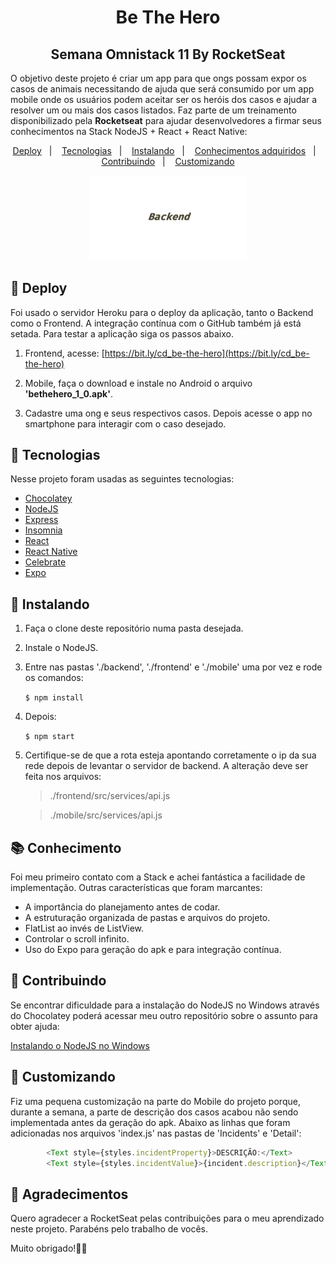 
<h1 align="center">
Be The Hero
<h2 align="center">
Semana Omnistack 11 By RocketSeat
</h2>
</h1>

<p>
O objetivo deste projeto é criar um app para que ongs possam expor os casos de animais necessitando de ajuda que será consumido por um app mobile onde os usuários podem aceitar ser os heróis dos casos e ajudar a resolver um ou mais dos casos listados. Faz parte de um treinamento disponibilizado pela <b>Rocketseat</b> para ajudar desenvolvedores a firmar seus conhecimentos na Stack NodeJS + React + React Native:
</p>

<p align="center">
  <a href="#small_orange_diamond-deploy">Deploy</a>&nbsp;&nbsp;&nbsp;|&nbsp;&nbsp;&nbsp;
  <a href="#rocket-tecnologias">Tecnologias</a>&nbsp;&nbsp;&nbsp;|&nbsp;&nbsp;&nbsp;
  <a href="#memo-instalando">Instalando</a>&nbsp;&nbsp;&nbsp;|&nbsp;&nbsp;&nbsp;
  <a href="#books-conhecimento">Conhecimentos adquiridos</a>&nbsp;&nbsp;&nbsp;|&nbsp;&nbsp;&nbsp;
  <a href="#small_orange_diamond-contribuindo">Contribuindo</a>&nbsp;&nbsp;&nbsp;|&nbsp;&nbsp;&nbsp;
  <a href="#small_orange_diamond-customizando">Customizando</a>
</p>

<p align="center">
  <img alt="BeTheHero" src="img/be-the-hero.gif" width="50%">
</p>

## :small_orange_diamond: Deploy
  
Foi usado o servidor Heroku para o deploy da aplicação, tanto o Backend como o Frontend. A integração contínua com o GitHub também já está setada. Para testar a aplicação siga os passos abaixo.

1. Frontend, acesse: [https://bit.ly/cd_be-the-hero](https://bit.ly/cd_be-the-hero)

2. Mobile, faça o download e instale no Android o arquivo <b>'bethehero_1_0.apk'</b>.

3. Cadastre uma ong e seus respectivos casos. Depois acesse o app no smartphone para interagir com o caso desejado.

## :rocket: Tecnologias

Nesse projeto foram usadas as seguintes tecnologias:

- [Chocolatey](https://chocolatey.org/)
- [NodeJS](https://nodejs.org/en/)
- [Express](https://expressjs.com/pt-br/)
- [Insomnia](https://insomnia.rest/)
- [React](https://pt-br.reactjs.org/)
- [React Native](https://reactnative.dev/)
- [Celebrate](https://www.npmjs.com/package/celebrate)
- [Expo](https://expo.io/)

## :memo: Instalando

1. Faça o clone deste repositório numa pasta desejada.
2. Instale o NodeJS.
3. Entre nas pastas './backend', './frontend' e './mobile' uma por vez e rode os comandos: 

    `$ npm install`

4. Depois:

    `$ npm start`

5. Certifique-se de que a rota esteja apontando corretamente o ip da sua rede depois de levantar o servidor de backend. A alteração deve ser feita nos arquivos:

    > ./frontend/src/services/api.js

    > ./mobile/src/services/api.js

## :books: Conhecimento

Foi meu primeiro contato com a Stack e achei fantástica a facilidade de implementação. Outras características que foram marcantes:

- A importância do planejamento antes de codar.
- A estruturação organizada de pastas e arquivos do projeto.
- FlatList ao invés de ListView.
- Controlar o scroll infinito. 
- Uso do Expo para geração do apk e para integração contínua. 

## :small_orange_diamond: Contribuindo

Se encontrar dificuldade para a instalação do NodeJS no Windows através do Chocolatey poderá acessar meu outro repositório sobre o assunto para obter ajuda:

[Instalando o NodeJS no Windows](https://github.com/clovisdanielcosta/nodejs/)

## :small_orange_diamond: Customizando

Fiz uma pequena customização na parte do Mobile do projeto porque, durante a semana, a parte de descrição dos casos acabou não sendo implementada antes da geração do apk. Abaixo as linhas que foram adicionadas nos arquivos 'index.js' nas pastas de 'Incidents' e 'Detail':

```javascript
        <Text style={styles.incidentProperty}>DESCRIÇÃO:</Text>
        <Text style={styles.incidentValue}>{incident.description}</Text>                       
```                        

## :small_orange_diamond: Agradecimentos

Quero agradecer a RocketSeat pelas contribuições para o meu aprendizado neste projeto. Parabéns pelo trabalho de vocês. 

Muito obrigado!:clap::clap:
